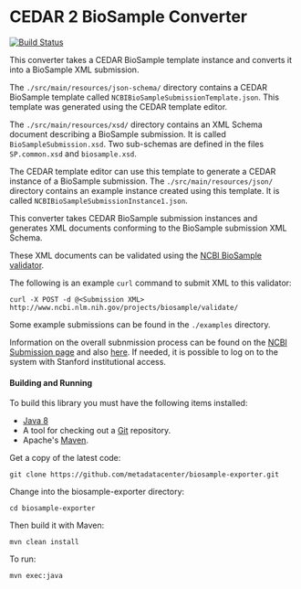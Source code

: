 CEDAR 2 BioSample Converter
===========================

[![Build Status](https://travis-ci.org/metadatacenter/biosample-exporter.svg?branch=master)](https://travis-ci.org/metadatacenter/biosample-exporter)

This converter takes a CEDAR BioSample template instance and converts it into a BioSample XML submission.

The ```./src/main/resources/json-schema/``` directory contains a CEDAR BioSample template called ```NCBIBioSampleSubmissionTemplate.json```.
This template was generated using the CEDAR template editor.

The ```./src/main/resources/xsd/``` directory contains an XML Schema document describing a BioSample submission.
It is called ```BioSampleSubmission.xsd```. 
Two sub-schemas are defined in the files ```SP.common.xsd``` and ```biosample.xsd```.

The CEDAR template editor can use this template to generate a CEDAR instance of a BioSample submission. 
The ```./src/main/resources/json/``` directory contains an example instance created using this template.
It is called ```NCBIBioSampleSubmissionInstance1.json```.

This converter takes CEDAR BioSample submission instances and generates XML documents conforming to the
BioSample submission XML Schema.

These XML documents can be validated using the [NCBI BioSample validator](http://www.ncbi.nlm.nih.gov/projects/biosample/validate/).

The following is an example ```curl``` command to submit XML to this validator:

    curl -X POST -d @<Submission XML>  http://www.ncbi.nlm.nih.gov/projects/biosample/validate/

Some example submissions can be found in the ```./examples``` directory.

Information on the overall subnmission process can be found on the [NCBI Submission page](http://www.ncbi.nlm.nih.gov/home/submit.shtml)
and also [here](https://submit.ncbi.nlm.nih.gov/subs/).
If needed, it is possible to log on to the system with Stanford institutional access.

#### Building and Running

To build this library you must have the following items installed:

+ [Java 8](http://www.oracle.com/technetwork/java/javase/downloads/index.html)
+ A tool for checking out a [Git](http://git-scm.com/) repository.
+ Apache's [Maven](http://maven.apache.org/index.html).

Get a copy of the latest code:

    git clone https://github.com/metadatacenter/biosample-exporter.git

Change into the biosample-exporter directory:

    cd biosample-exporter 

Then build it with Maven:

    mvn clean install

To run:

    mvn exec:java


